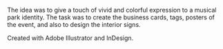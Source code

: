 The idea was to give a touch of vivid and colorful expression to a musical park identity. The task was to create the business cards, tags, posters of the event, and also to design the interior signs. 

Created with Adobe Illustrator and InDesign.